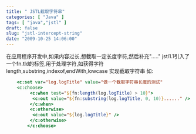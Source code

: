 ```yaml
---
title: " JSTL截取字符串"
categories: [ "Java" ]
tags: [ "java","jstl" ]
draft: false
slug: "jstl-intercept-string"
date: "2009-10-25 14:06:00"
---
```


在应用程序开发中,如果内容过长,想截取一定长度字符,然后补充"....."
jstl1.1引入了一个fn.tld的标签,用于处理字符,如获得字符length,substring,indexof,endWith,lowcase
实现截取字符串
如:
```jsp
    <c:set var="log.logTitle" value="做一个截取字符串长度的测试"
    <c:choose>
         <c:when test="${fn:length(log.logTitle) > 10}">
          <c:out value="${fn:substring(log.logTitle, 0, 10)}......" />
         </c:when>
         <c:otherwise>
          <c:out value="${log.logTitle}" />
         </c:otherwise>
        </c:choose>
```
